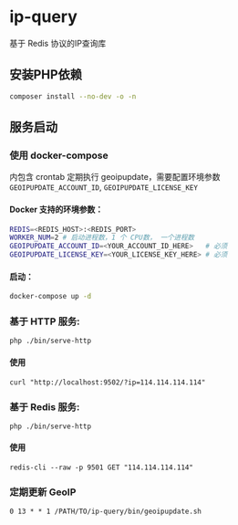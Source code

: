 # ip-query
基于 Redis 协议的IP查询库

## 安装PHP依赖

```bash
composer install --no-dev -o -n
```

## 服务启动

### 使用 docker-compose

内包含 crontab 定期执行 geoipupdate，需要配置环境参数 `GEOIPUPDATE_ACCOUNT_ID`, `GEOIPUPDATE_LICENSE_KEY`


#### Docker 支持的环境参数：
```bash
REDIS=<REDIS_HOST>:<REDIS_PORT>
WORKER_NUM=2 # 启动进程数，1 个 CPU数， 一个进程数
GEOIPUPDATE_ACCOUNT_ID=<YOUR_ACCOUNT_ID_HERE>   # 必须
GEOIPUPDATE_LICENSE_KEY=<YOUR_LICENSE_KEY_HERE> # 必须
```

#### 启动：

```bash
docker-compose up -d
```

### 基于 HTTP 服务:

```
php ./bin/serve-http
```

#### 使用

```
curl "http://localhost:9502/?ip=114.114.114.114"
```

### 基于 Redis 服务:

```
php ./bin/serve-http
```

#### 使用

```
redis-cli --raw -p 9501 GET "114.114.114.114"
```

### 定期更新 GeoIP 

```
0 13 * * 1 /PATH/TO/ip-query/bin/geoipupdate.sh
```

